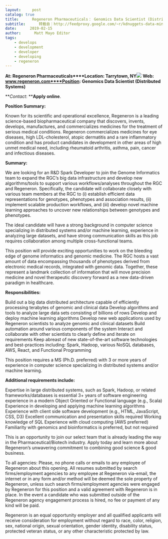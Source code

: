 ```yaml
---
layout:     post
catalog: true
title:      Regeneron Pharmaceuticals： Genomics Data Scientist (Distributed Systems) (Tarrytown, NY)
subtitle:      转载自：http://feedproxy.google.com/~r/kdnuggets-data-mining-analytics/~3/H10ywhdMeRU/02-15-regeneron-pharmaceuticals-genomics-data-scientist.html
date:      2019-02-15
author:      Matt Mayo Editor
tags:
    - develops
    - development
    - developer
    - developing
    - regeneron
---
```


**At: Regeneron Pharmaceuticals****Location: Tarrytown, NY**![](https://www.regeneron.com/sites/all/themes/regeneron_corporate/images/file.svg)
**Web: www.regeneron.com****Position: Genomics Data Scientist (Distributed Systems)**

**_Contact_: ****Apply online**.

**Position Summary:**

Known for its scientific and operational excellence, Regeneron is a leading science-based biopharmaceutical company that discovers, invents, develops, manufactures, and commercializes medicines for the treatment of serious medical conditions. Regeneron commercializes medicines for eye diseases, high LDL-cholesterol, atopic dermatitis and a rare inflammatory condition and has product candidates in development in other areas of high unmet medical need, including rheumatoid arthritis, asthma, pain, cancer and infectious diseases.

**Summary:**

We are looking for an R&D Spark Developer to join the Genome Informatics team to expand the RGC’s big data infrastructure and develop new algorithms/tools to support various workflows/analyses throughout the RGC and Regeneron. Specifically, the candidate will collaborate closely with various team members at the RGC to (i) establish efficient data representations for genotypes, phenotypes and association results, (ii) implement scalable production workflows, and (iii) develop novel machine learning approaches to uncover new relationships between genotypes and phenotypes.

The ideal candidate will have a strong background in computer science specializing in distributed systems and/or machine learning, experience in analyzing large datasets, and have strong communication skills as this job requires collaboration among multiple cross-functional teams.

This position will provide exciting opportunities to work on the bleeding edge of genome informatics and genomic medicine. The RGC hosts a vast amount of data encompassing thousands of phenotypes derived from electronic medical records, integrated with genomic data. Together, these represent a landmark collection of information that will move precision medicine and novel therapeutic discovery forward as a new data-driven paradigm in healthcare.

**Responsibilities:**

Build out a big data distributed architecture capable of efficiently processing terabytes of genomic and clinical data
Develop algorithms and tools to analyze large data sets consisting of billions of rows
Develop and deploy machine learning algorithms
Develop new web applications used by Regeneron scientists to analyze genomic and clinical datasets
Build automation around various components of the system
Interact and collaborate with other scientists to clearly define and iterate on requirements
Keep abreast of new state-of-the-art software technologies and best-practices including: Spark, Hadoop, various NoSQL databases, AWS, React, and Functional Programming

This position requires a MS (Ph.D. preferred) with 3 or more years of experience in computer science specializing in distributed systems and/or machine learning.

**Additional requirements include:**

Expertise in large distributed systems, such as Spark, Hadoop, or related frameworks/databases is essential
3+ years of software engineering experience in a modern Object Oriented or Functional language (e.g., Scala)
Experience in developing and applying machine learning algorithms
Experience with client side software development (e.g., HTML, JavaScript, CSS, D3)
Excellent communication and presentation skills required
Working knowledge of SQL
Experience with cloud computing (AWS preferred)
Familiarity with genomics and bioinformatics is preferred, but not required

This is an opportunity to join our select team that is already leading the way in the Pharmaceutical/Biotech industry. Apply today and learn more about Regeneron’s unwavering commitment to combining good science & good business.

To all agencies: Please, no phone calls or emails to any employee of Regeneron about this opening. All resumes submitted by search firms/employment agencies to any employee at Regeneron via-email, the internet or in any form and/or method will be deemed the sole property of Regeneron, unless such search firms/employment agencies were engaged by Regeneron for this position and a valid agreement with Regeneron is in place. In the event a candidate who was submitted outside of the Regeneron agency engagement process is hired, no fee or payment of any kind will be paid.

Regeneron is an equal opportunity employer and all qualified applicants will receive consideration for employment without regard to race, color, religion, sex, national origin, sexual orientation, gender identity, disability status, protected veteran status, or any other characteristic protected by law.
